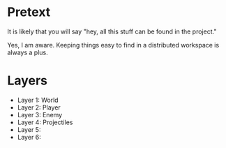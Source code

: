 # Pretext

It is likely that you will say "hey, all this stuff can be found in the project."

Yes, I am aware. Keeping things easy to find in a distributed workspace is always a plus.

# <a name="layersTag">Layers</a>

- Layer 1: World
- Layer 2: Player
- Layer 3: Enemy
- Layer 4: Projectiles
- Layer 5:
- Layer 6:
